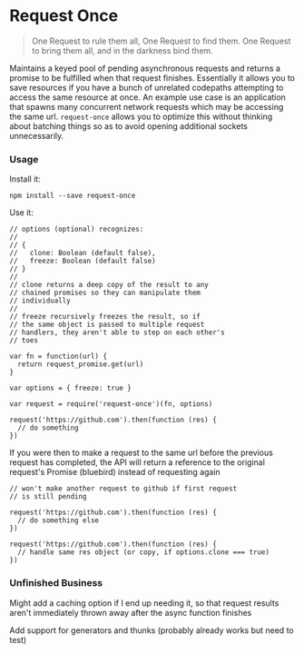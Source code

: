 # Request Once

> One Request to rule them all, One Request to find them.
> One Request to bring them all, and in the darkness bind them.

Maintains a keyed pool of pending asynchronous requests and returns a promise to be fulfilled when that request finishes. Essentially it allows you to save resources if you have a bunch of unrelated codepaths attempting to access the same resource at once. An example use case is an application that spawns many concurrent network requests which may be accessing the same url. `request-once` allows you to optimize this without thinking about batching things so as to avoid opening additional sockets unnecessarily.

### Usage

Install it:

`npm install --save request-once`

Use it:

```
// options (optional) recognizes:
//
// {
//   clone: Boolean (default false),
//   freeze: Boolean (default false)
// }
//
// clone returns a deep copy of the result to any
// chained promises so they can manipulate them
// individually
//
// freeze recursively freezes the result, so if
// the same object is passed to multiple request
// handlers, they aren't able to step on each other's
// toes

var fn = function(url) {
  return request_promise.get(url)
}

var options = { freeze: true }

var request = require('request-once')(fn, options)

request('https://github.com').then(function (res) {
  // do something
})
```

If you were then to make a request to the same url before the previous request has completed, the API will return a reference to the original request's Promise (bluebird) instead of requesting again

```
// won't make another request to github if first request
// is still pending

request('https://github.com').then(function (res) {
  // do something else
})

request('https://github.com').then(function (res) {
  // handle same res object (or copy, if options.clone === true)
})
```

### Unfinished Business

Might add a caching option if I end up needing it, so that request results aren't immediately thrown away after the async function finishes

Add support for generators and thunks (probably already works but need to test)
